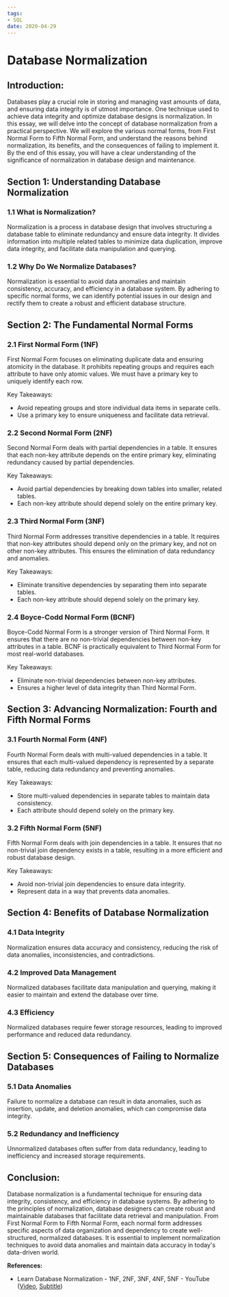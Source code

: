 ```yaml
---
tags:
- SQL
date: 2020-04-29
---
```


# Database Normalization

## Introduction:

Databases play a crucial role in storing and managing vast amounts of data, and ensuring data integrity is of utmost importance. One technique used to achieve data integrity and optimize database designs is normalization. In this essay, we will delve into the concept of database normalization from a practical perspective. We will explore the various normal forms, from First Normal Form to Fifth Normal Form, and understand the reasons behind normalization, its benefits, and the consequences of failing to implement it. By the end of this essay, you will have a clear understanding of the significance of normalization in database design and maintenance.



## Section 1: Understanding Database Normalization

### 1.1 What is Normalization?

Normalization is a process in database design that involves structuring a database table to eliminate redundancy and ensure data integrity. It divides information into multiple related tables to minimize data duplication, improve data integrity, and facilitate data manipulation and querying.



### 1.2 Why Do We Normalize Databases?
Normalization is essential to avoid data anomalies and maintain consistency, accuracy, and efficiency in a database system. By adhering to specific normal forms, we can identify potential issues in our design and rectify them to create a robust and efficient database structure.



## Section 2: The Fundamental Normal Forms

### 2.1 First Normal Form (1NF)
First Normal Form focuses on eliminating duplicate data and ensuring atomicity in the database. It prohibits repeating groups and requires each attribute to have only atomic values. We must have a primary key to uniquely identify each row.

Key Takeaways:
- Avoid repeating groups and store individual data items in separate cells.
- Use a primary key to ensure uniqueness and facilitate data retrieval.



### 2.2 Second Normal Form (2NF)
Second Normal Form deals with partial dependencies in a table. It ensures that each non-key attribute depends on the entire primary key, eliminating redundancy caused by partial dependencies.

Key Takeaways:
- Avoid partial dependencies by breaking down tables into smaller, related tables.
- Each non-key attribute should depend solely on the entire primary key.



### 2.3 Third Normal Form (3NF)
Third Normal Form addresses transitive dependencies in a table. It requires that non-key attributes should depend only on the primary key, and not on other non-key attributes. This ensures the elimination of data redundancy and anomalies.

Key Takeaways:
- Eliminate transitive dependencies by separating them into separate tables.
- Each non-key attribute should depend solely on the primary key.



### 2.4 Boyce-Codd Normal Form (BCNF)
Boyce-Codd Normal Form is a stronger version of Third Normal Form. It ensures that there are no non-trivial dependencies between non-key attributes in a table. BCNF is practically equivalent to Third Normal Form for most real-world databases.

Key Takeaways:
- Eliminate non-trivial dependencies between non-key attributes.
- Ensures a higher level of data integrity than Third Normal Form.



## Section 3: Advancing Normalization: Fourth and Fifth Normal Forms

### 3.1 Fourth Normal Form (4NF)
Fourth Normal Form deals with multi-valued dependencies in a table. It ensures that each multi-valued dependency is represented by a separate table, reducing data redundancy and preventing anomalies.

Key Takeaways:
- Store multi-valued dependencies in separate tables to maintain data consistency.
- Each attribute should depend solely on the primary key.



### 3.2 Fifth Normal Form (5NF)
Fifth Normal Form deals with join dependencies in a table. It ensures that no non-trivial join dependency exists in a table, resulting in a more efficient and robust database design.

Key Takeaways:
- Avoid non-trivial join dependencies to ensure data integrity.
- Represent data in a way that prevents data anomalies.



## Section 4: Benefits of Database Normalization

### 4.1 Data Integrity
Normalization ensures data accuracy and consistency, reducing the risk of data anomalies, inconsistencies, and contradictions.



### 4.2 Improved Data Management
Normalized databases facilitate data manipulation and querying, making it easier to maintain and extend the database over time.



### 4.3 Efficiency
Normalized databases require fewer storage resources, leading to improved performance and reduced data redundancy.



## Section 5: Consequences of Failing to Normalize Databases

### 5.1 Data Anomalies
Failure to normalize a database can result in data anomalies, such as insertion, update, and deletion anomalies, which can compromise data integrity.



### 5.2 Redundancy and Inefficiency
Unnormalized databases often suffer from data redundancy, leading to inefficiency and increased storage requirements.



## Conclusion:

Database normalization is a fundamental technique for ensuring data integrity, consistency, and efficiency in database systems. By adhering to the principles of normalization, database designers can create robust and maintainable databases that facilitate data retrieval and manipulation. From First Normal Form to Fifth Normal Form, each normal form addresses specific aspects of data organization and dependency to create well-structured, normalized databases. It is essential to implement normalization techniques to avoid data anomalies and maintain data accuracy in today's data-driven world.



**References:**

- Learn Database Normalization - 1NF, 2NF, 3NF, 4NF, 5NF - YouTube ([Video](https://www.youtube.com/watch?v=GFQaEYEc8_8), [Subtitle](_media/Learn%20Database%20Normalization%20-%201NF_%202NF_%203NF_%204NF_%205NF%20-%20English.srt.md))